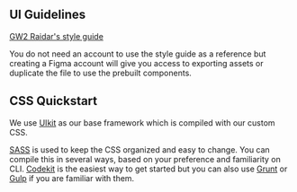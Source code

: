 UI Guidelines
----------

[GW2 Raidar's style guide](https://www.figma.com/file/I8c0kbP29g2phZ9n3JsOhfnp/GW2-Raidar)

You do not need an account to use the style guide as a reference but creating a Figma account will give you access to exporting assets or duplicate the file to use the prebuilt components.

CSS Quickstart
-----------

We use [UIkit](https://getuikit.com/docs/introduction) as our base framework which is compiled with our custom CSS.

[SASS](https://getuikit.com/docs/sass) is used to keep the CSS organized and easy to change. You can compile this in several ways, based on your preference and familiarity on CLI. [Codekit](https://codekitapp.com/) is the easiest way to get started but you can also use [Grunt](https://gruntjs.com/) or [Gulp](https://gulpjs.com/) if you are familiar with them.
